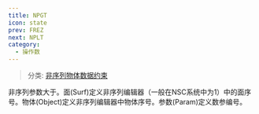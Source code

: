 ```yaml
---
title: NPGT
icon: state
prev: FREZ
next: NPLT
category:
  - 操作数
---
```


> 分类: [非序列物体数据约束](/hb/operands/130/878/  "Zemax 操作数 非序列物体数据约束")

非序列参数大于。面(Surf)定义非序列编辑器（一般在NSC系统中为1）中的面序号。物体(Object)定义非序列编辑器中物体序号。参数(Param)定义数参编号。